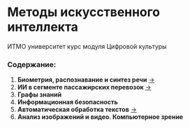 # Методы искусственного интеллекта
ИТМО университет курс модуля Цифровой культуры

### Содержание:
1. **Биометрия, распознавание и синтез речи** [->](ai-1.ipynb)
2. **ИИ в сегменте пассажирских перевозок** [->](ai-2.sql)
3. **Графы знаний**
4. **Информационная безопасность**
5. **Автоматическая обработка текстов** [->](ai-5.ipynb)
6. **Анализ изображений и видео. Компьютерное зрение**
